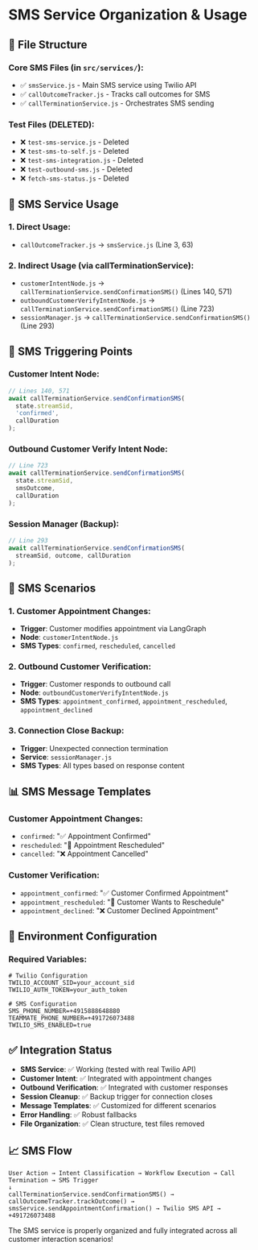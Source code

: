 # SMS Service Organization & Usage

## 📁 **File Structure**

### **Core SMS Files (in `src/services/`):**
- ✅ `smsService.js` - Main SMS service using Twilio API
- ✅ `callOutcomeTracker.js` - Tracks call outcomes for SMS
- ✅ `callTerminationService.js` - Orchestrates SMS sending

### **Test Files (DELETED):**
- ❌ `test-sms-service.js` - Deleted
- ❌ `test-sms-to-self.js` - Deleted  
- ❌ `test-sms-integration.js` - Deleted
- ❌ `test-outbound-sms.js` - Deleted
- ❌ `fetch-sms-status.js` - Deleted

## 🔗 **SMS Service Usage**

### **1. Direct Usage:**
- `callOutcomeTracker.js` → `smsService.js` (Line 3, 63)

### **2. Indirect Usage (via callTerminationService):**
- `customerIntentNode.js` → `callTerminationService.sendConfirmationSMS()` (Lines 140, 571)
- `outboundCustomerVerifyIntentNode.js` → `callTerminationService.sendConfirmationSMS()` (Line 723)
- `sessionManager.js` → `callTerminationService.sendConfirmationSMS()` (Line 293)

## 📱 **SMS Triggering Points**

### **Customer Intent Node:**
```javascript
// Lines 140, 571
await callTerminationService.sendConfirmationSMS(
  state.streamSid, 
  'confirmed', 
  callDuration
);
```

### **Outbound Customer Verify Intent Node:**
```javascript
// Line 723
await callTerminationService.sendConfirmationSMS(
  state.streamSid, 
  smsOutcome, 
  callDuration
);
```

### **Session Manager (Backup):**
```javascript
// Line 293
await callTerminationService.sendConfirmationSMS(
  streamSid, outcome, callDuration
);
```

## 🎯 **SMS Scenarios**

### **1. Customer Appointment Changes:**
- **Trigger**: Customer modifies appointment via LangGraph
- **Node**: `customerIntentNode.js`
- **SMS Types**: `confirmed`, `rescheduled`, `cancelled`

### **2. Outbound Customer Verification:**
- **Trigger**: Customer responds to outbound call
- **Node**: `outboundCustomerVerifyIntentNode.js`
- **SMS Types**: `appointment_confirmed`, `appointment_rescheduled`, `appointment_declined`

### **3. Connection Close Backup:**
- **Trigger**: Unexpected connection termination
- **Service**: `sessionManager.js`
- **SMS Types**: All types based on response content

## 📊 **SMS Message Templates**

### **Customer Appointment Changes:**
- `confirmed`: "✅ Appointment Confirmed"
- `rescheduled`: "🔄 Appointment Rescheduled"
- `cancelled`: "❌ Appointment Cancelled"

### **Customer Verification:**
- `appointment_confirmed`: "✅ Customer Confirmed Appointment"
- `appointment_rescheduled`: "🔄 Customer Wants to Reschedule"
- `appointment_declined`: "❌ Customer Declined Appointment"

## 🔧 **Environment Configuration**

### **Required Variables:**
```env
# Twilio Configuration
TWILIO_ACCOUNT_SID=your_account_sid
TWILIO_AUTH_TOKEN=your_auth_token

# SMS Configuration
SMS_PHONE_NUMBER=+4915888648880
TEAMMATE_PHONE_NUMBER=+491726073488
TWILIO_SMS_ENABLED=true
```

## ✅ **Integration Status**

- **SMS Service**: ✅ Working (tested with real Twilio API)
- **Customer Intent**: ✅ Integrated with appointment changes
- **Outbound Verification**: ✅ Integrated with customer responses
- **Session Cleanup**: ✅ Backup trigger for connection closes
- **Message Templates**: ✅ Customized for different scenarios
- **Error Handling**: ✅ Robust fallbacks
- **File Organization**: ✅ Clean structure, test files removed

## 📈 **SMS Flow**

```
User Action → Intent Classification → Workflow Execution → Call Termination → SMS Trigger
↓
callTerminationService.sendConfirmationSMS() → callOutcomeTracker.trackOutcome() → smsService.sendAppointmentConfirmation() → Twilio SMS API → +491726073488
```

The SMS service is properly organized and fully integrated across all customer interaction scenarios!
